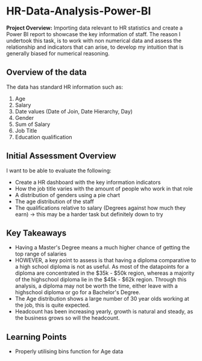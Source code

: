 # HR-Data-Analysis-Power-BI

**Project Overview:**
Importing data relevant to HR statistics and create a Power BI report to showcase the key information of staff. The reason I undertook this task, is to work with non numerical data and assess the relationship and indicators that can arise, to develop my intuition that is generally biased for numerical reasoning.

## Overview of the data
The data has standard HR information such as:
 1. Age
 2. Salary
 3. Date values (Date of Join, Date Hierarchy, Day)
 4. Gender
 5. Sum of Salary 
 6. Job Title
 7. Education qualification

## Initial Assessment Overview

I want to be able to evaluate the following:

- Create a HR dashboard with the key information indicators
- How the job title varies with the amount of people who work in that role
- A distribution of genders using a pie chart
- The age distribution of the staff
- The qualifications relative to salary (Degrees against how much they earn) -> this may be a harder task but definitely down to try

## Key Takeaways    

- Having a Master's Degree means a much higher chance of getting the top range of salaries
- HOWEVER, a key point to assess is that having a diploma comparative to a high school diploma is not as useful. As most of the datapoints for a diploma are concentrated in the $35k - $50k region, whereas a majority of the highschool diploma lie in the $45k - $62k region. Through this analysis, a diploma may not be worth the time, either leave with a highschool diploma or go for a Bachelor's Degree.
- The Age distribution shows a large number of 30 year olds working at the job, this is quite expected.
- Headcount has been increasing yearly, growth is natural and steady, as the business grows so will the headcount.


## Learning Points

- Properly utilising bins function for Age data 